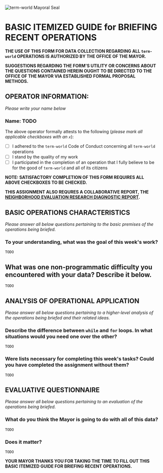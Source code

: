 ![term-world Mayoral Seal](https://user-images.githubusercontent.com/1552764/215439183-8748747c-b24a-48c1-909e-3eb398e8b155.png)

# BASIC ITEMIZED GUIDE for BRIEFING RECENT OPERATIONS

**THE USE OF THIS FORM FOR DATA COLLECTION REGARDING ALL `term-world` OPERATIONS IS AUTHORIZED BY THE OFFICE OF THE MAYOR.**

**SUGGESTIONS REGARDING THE FORM'S UTILITY OR CONCERNS ABOUT THE QUESTIONS CONTAINED HEREIN OUGHT TO BE DIRECTED TO THE OFFICE OF THE MAYOR VIA ESTABLISHED FORMAL PROPOSAL METHODS.**


## OPERATOR INFORMATION:

*Please write your name below*

### Name: TODO

The above operator formally attests to the following
(*please mark all applicable checkboxes with an `x`*):

- [ ] I adhered to the `term-world` Code of Conduct concerning all `term-world` operations
- [ ] I stand by the quality of my work
- [ ] I participated in the completion of an operation that I fully believe to be for the good of `term-world` and all of its citizens

**NOTE: SATISFACTORY COMPLETION OF THIS FORM REQUIRES ALL ABOVE CHECKBOXES TO BE CHECKED.**

**THIS ASSIGNMENT ALSO REQURES A COLLABORATIVE REPORT, THE [NEIGHBORHOOD EVALUATION RESEARCH DIAGNOSTIC REPORT](report.md).**

## BASIC OPERATIONS CHARACTERISTICS

*Please answer all below questions pertaining to the basic premises of the operations being briefed.*

### To your understanding, what was the goal of this week's work?

`TODO`

## What was one non-programmatic difficulty you encountered with your data? Describe it below.

`TODO`

## ANALYSIS OF OPERATIONAL APPLICATION

*Please answer all below questions pertaining to a higher-level analysis of the operations being briefed and their related ideas.*

### Describe the difference between `while` and `for` loops. In what situations would you need one over the other?

`TODO`

### Were lists necessary for completing this week's tasks? Could you have completed the assignment without them?

`TODO`

## EVALUATIVE QUESTIONNAIRE

*Please answer all below questions pertaining to an evaluation of the operations being briefed.*

### What do you think the Mayor is going to do with all of this data?

`TODO`

### Does it matter?

`TODO`

**YOUR MAYOR THANKS YOU FOR TAKING THE TIME TO FILL OUT THIS BASIC ITEMIZED GUIDE FOR BRIEFING RECENT OPERATIONS.**
